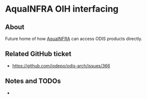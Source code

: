 # AquaINFRA OIH interfacing

## About

Future home of how [AquaINFRA](https://aquainfra.eu/) can access ODIS products 
directly.

## Related GitHub ticket

- https://github.com/iodepo/odis-arch/issues/366  

## Notes and TODOs

- 